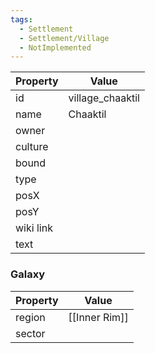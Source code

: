 ```yaml
---
tags:
  - Settlement
  - Settlement/Village
  - NotImplemented
---
```


| Property  | Value            |
| --------- | ---------------- |
| id        | village_chaaktil |
| name      | Chaaktil         |
| owner     |                  |
| culture   |                  |
| bound     |                  |
| type      |                  |
| posX      |                  |
| posY      |                  |
| wiki link |                  |
| text      |                  |

### Galaxy
| Property | Value         |
| -------- | ------------- |
| region   | [[Inner Rim]] |
| sector   |               |
